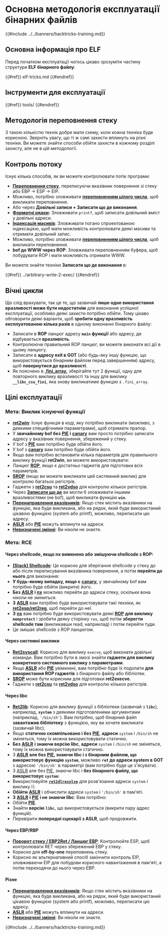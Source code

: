 # Основна методологія експлуатації бінарних файлів

{{#include ../../banners/hacktricks-training.md}}

## Основна інформація про ELF

Перед початком експлуатації чогось цікаво зрозуміти частину структури **ELF бінарного файлу**:

{{#ref}}
elf-tricks.md
{{#endref}}

## Інструменти для експлуатації

{{#ref}}
tools/
{{#endref}}

## Методологія переповнення стеку

З такою кількістю технік добре мати схему, коли кожна техніка буде корисною. Зверніть увагу, що ті ж самі захисти вплинуть на різні техніки. Ви можете знайти способи обійти захисти в кожному розділі захисту, але не в цій методології.

## Контроль потоку

Існує кілька способів, як ви можете контролювати потік програми:

- [**Переповнення стеку**](../stack-overflow/index.html), переписуючи вказівник повернення зі стеку або EBP -> ESP -> EIP.
- Можливо, потрібно зловживати [**переповненням цілого числа**](../integer-overflow.md), щоб викликати переповнення.
- Або через **Довільні записи + Записати що де виконання**.
- [**Форматні рядки**](../format-strings/index.html)**:** Зловживати `printf`, щоб записати довільний вміст у довільні адреси.
- [**Індексація масивів**](../array-indexing.md): Зловживати погано спроектованою індексацією, щоб мати можливість контролювати деякі масиви та отримати довільний запис.
- Можливо, потрібно зловживати [**переповненням цілого числа**](../integer-overflow.md), щоб викликати переповнення.
- **bof до WWW через ROP**: Зловживати переповненням буфера, щоб побудувати ROP і мати можливість отримати WWW.

Ви можете знайти техніки **Записати що де виконання** в:

{{#ref}}
../arbitrary-write-2-exec/
{{#endref}}

## Вічні цикли

Що слід врахувати, так це те, що зазвичай **лише одне використання вразливості може бути недостатнім** для виконання успішної експлуатації, особливо деякі захисти потрібно обійти. Тому цікаво обговорити деякі варіанти, щоб **зробити одну вразливість експлуатованою кілька разів** в одному виконанні бінарного файлу:

- Записати в **ROP** ланцюг адресу **`main` функції** або адресу, де відбувається **вразливість**.
- Контролюючи правильний ROP ланцюг, ви можете виконати всі дії в цьому ланцюгу.
- Записати в **адресу exit в GOT** (або будь-яку іншу функцію, що використовується бінарним файлом перед завершенням) адресу, щоб **повернутися до вразливості**.
- Як пояснено в [**.fini_array**](../arbitrary-write-2-exec/www2exec-.dtors-and-.fini_array.md#eternal-loop)**,** зберігайте тут 2 функції, одну для повторного виклику вразливості та іншу для виклику **`__libc_csu_fini`**, яка знову викликатиме функцію з `.fini_array`.

## Цілі експлуатації

### Мета: Виклик існуючої функції

- [**ret2win**](#ret2win): Існує функція в коді, яку потрібно викликати (можливо, з деякими специфічними параметрами), щоб отримати прапор.
- У **звичайному bof без** [**PIE**](../common-binary-protections-and-bypasses/pie/index.html) **і** [**canary**](../common-binary-protections-and-bypasses/stack-canaries/index.html) вам просто потрібно записати адресу у вказівник повернення, збережений у стеку.
- У bof з [**PIE**](../common-binary-protections-and-bypasses/pie/index.html) вам потрібно буде обійти його.
- У bof з [**canary**](../common-binary-protections-and-bypasses/stack-canaries/index.html) вам потрібно буде обійти його.
- Якщо вам потрібно встановити кілька параметрів для правильного виклику функції **ret2win**, ви можете використовувати:
- Ланцюг [**ROP**](#rop-and-ret2...-techniques), якщо є достатньо гаджетів для підготовки всіх параметрів.
- [**SROP**](../rop-return-oriented-programing/srop-sigreturn-oriented-programming/index.html) (якщо ви можете викликати цей системний виклик) для контролю багатьох регістрів.
- Гаджети з [**ret2csu**](../rop-return-oriented-programing/ret2csu.md) та [**ret2vdso**](../rop-return-oriented-programing/ret2vdso.md) для контролю кількох регістрів.
- Через [**Записати що де**](../arbitrary-write-2-exec/index.html) ви могли б зловживати іншими вразливостями (не bof), щоб викликати функцію **`win`**.
- [**Перенаправлення вказівників**](../stack-overflow/pointer-redirecting.md): Якщо стек містить вказівники на функцію, яка буде викликана, або на рядок, який буде використаний цікавою функцією (system або printf), можливо, переписати цю адресу.
- [**ASLR**](../common-binary-protections-and-bypasses/aslr/index.html) або [**PIE**](../common-binary-protections-and-bypasses/pie/index.html) можуть вплинути на адреси.
- [**Невизначені змінні**](../stack-overflow/uninitialized-variables.md): Ви ніколи не знаєте.

### Мета: RCE

#### Через shellcode, якщо nx вимкнено або змішуючи shellcode з ROP:

- [**(Stack) Shellcode**](#stack-shellcode): Це корисно для зберігання shellcode у стеку до або після переписування вказівника повернення, а потім **перейти до нього** для виконання:
- **У будь-якому випадку, якщо є** [**canary**](../common-binary-protections-and-bypasses/stack-canaries/index.html)**,** у звичайному bof вам потрібно буде обійти (викрити) його.
- **Без** [**ASLR**](../common-binary-protections-and-bypasses/aslr/index.html) **і** [**nx**](../common-binary-protections-and-bypasses/no-exec-nx.md) можливо перейти до адреси стеку, оскільки вона ніколи не зміниться.
- **З** [**ASLR**](../common-binary-protections-and-bypasses/aslr/index.html) вам потрібно буде використовувати такі техніки, як [**ret2esp/ret2reg**](../rop-return-oriented-programing/ret2esp-ret2reg.md), щоб перейти до неї.
- **З** [**nx**](../common-binary-protections-and-bypasses/no-exec-nx.md) вам потрібно буде використовувати деякі [**ROP**](../rop-return-oriented-programing/index.html) **для виклику `memprotect`** і зробити деяку сторінку `rwx`, щоб потім **зберегти shellcode там** (викликавши read, наприклад) і потім перейти туди.
- Це змішає shellcode з ROP ланцюгом.

#### Через системні виклики

- [**Ret2syscall**](../rop-return-oriented-programing/rop-syscall-execv/index.html): Корисно для виклику `execve`, щоб виконати довільні команди. Вам потрібно бути в змозі знайти **гаджети для виклику конкретного системного виклику з параметрами**.
- Якщо [**ASLR**](../common-binary-protections-and-bypasses/aslr/index.html) або [**PIE**](../common-binary-protections-and-bypasses/pie/index.html) увімкнені, вам потрібно буде їх подолати **для використання ROP гаджетів** з бінарного файлу або бібліотек.
- [**SROP**](../rop-return-oriented-programing/srop-sigreturn-oriented-programming/index.html) може бути корисним для підготовки **ret2execve**.
- Гаджети з [**ret2csu**](../rop-return-oriented-programing/ret2csu.md) та [**ret2vdso**](../rop-return-oriented-programing/ret2vdso.md) для контролю кількох регістрів.

#### Через libc

- [**Ret2lib**](../rop-return-oriented-programing/ret2lib/index.html): Корисно для виклику функції з бібліотеки (зазвичай з **`libc`**), наприклад, **`system`** з деякими підготовленими аргументами (наприклад, `'/bin/sh'`). Вам потрібно, щоб бінарний файл **завантажив бібліотеку** з функцією, яку ви хочете викликати (зазвичай libc).
- Якщо **статично скомпільовано і без** [**PIE**](../common-binary-protections-and-bypasses/pie/index.html), **адреси** `system` і `/bin/sh` не зміняться, тому їх можна використовувати статично.
- **Без** [**ASLR**](../common-binary-protections-and-bypasses/aslr/index.html) **і знаючи версію libc**, **адреси** `system` і `/bin/sh` не зміняться, тому їх можна використовувати статично.
- З [**ASLR**](../common-binary-protections-and-bypasses/aslr/index.html) **але без** [**PIE**](../common-binary-protections-and-bypasses/pie/index.html)**, знаючи libc і з бінарним файлом, що використовує функцію `system`**, можливо **`ret` до адреси system в GOT** з адресою `'/bin/sh'` в параметрі (вам потрібно буде це з'ясувати).
- З [ASLR](../common-binary-protections-and-bypasses/aslr/index.html) але без [PIE](../common-binary-protections-and-bypasses/pie/index.html), знаючи libc і **без бінарного файлу, що використовує `system`**:
- Використовуйте [**`ret2dlresolve`**](../rop-return-oriented-programing/ret2dlresolve.md) для розв'язання адреси `system` і виклику її.
- **Обійти** [**ASLR**](../common-binary-protections-and-bypasses/aslr/index.html) і обчислити адреси `system` і `'/bin/sh'` в пам'яті.
- **З** [**ASLR**](../common-binary-protections-and-bypasses/aslr/index.html) **і** [**PIE**](../common-binary-protections-and-bypasses/pie/index.html) **і не знаючи libc**: Вам потрібно:
- Обійти [**PIE**](../common-binary-protections-and-bypasses/pie/index.html).
- Знайти **версію `libc`**, що використовується (викрити пару адрес функцій).
- Перевірити **попередні сценарії з ASLR**, щоб продовжити.

#### Через EBP/RBP

- [**Поворот стеку / EBP2Ret / Ланцюг EBP**](../stack-overflow/stack-pivoting-ebp2ret-ebp-chaining.md): Контролюйте ESP, щоб контролювати RET через збережений EBP у стеку.
- Корисно для **off-by-one** переповнень стеку.
- Корисно як альтернативний спосіб закінчити контроль EIP, зловживаючи EIP для побудови корисного навантаження в пам'яті, а потім переходячи до нього через EBP.

#### Різне

- [**Перенаправлення вказівників**](../stack-overflow/pointer-redirecting.md): Якщо стек містить вказівники на функцію, яка буде викликана, або на рядок, який буде використаний цікавою функцією (system або printf), можливо, переписати цю адресу.
- [**ASLR**](../common-binary-protections-and-bypasses/aslr/index.html) або [**PIE**](../common-binary-protections-and-bypasses/pie/index.html) можуть вплинути на адреси.
- [**Невизначені змінні**](../stack-overflow/uninitialized-variables.md): Ви ніколи не знаєте.

{{#include ../../banners/hacktricks-training.md}}
